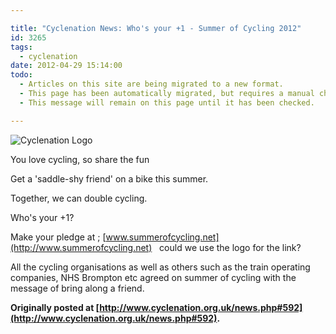 ```yaml
---

title: "Cyclenation News: Who's your +1 - Summer of Cycling 2012"
id: 3265
tags:
  - cyclenation
date: 2012-04-29 15:14:00
todo:
  - Articles on this site are being migrated to a new format.
  - This page has been automatically migrated, but requires a manual check-&-tune to ensure the format and links all work as expected.
  - This message will remain on this page until it has been checked.

---
```


![Cyclenation Logo](http://www.pompeybug.co.uk/wp-content/plugins/wp-cyclenation-news/cnlogo.jpg)<p class="ecxMsoNormal">You love cycling, so share the fun

Get a 'saddle-shy friend' on a bike this summer.

Together, we can double cycling.

Who's your +1?

Make your pledge at ; [www.summerofcycling.net](http://www.summerofcycling.net) &nbsp;&nbsp;could we use the logo for the link?

All  the cycling organisations as well as others such as the train operating  companies, NHS Brompton etc agreed on summer of cycling with the  message of bring along a friend.

**Originally posted at [http://www.cyclenation.org.uk/news.php#592](http://www.cyclenation.org.uk/news.php#592).**